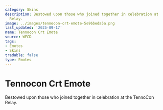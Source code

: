 ```yaml
---
category: Skins
description: Bestowed upon those who joined together in celebration at the TennoCon
  Relay.
image: ../images/tennocon-crt-emote-5e96beda5a.png
last_updated: '2025-09-17'
name: Tennocon Crt Emote
source: WFCD
tags:
- Emotes
- Skins
tradable: false
type: Emotes
---
```


# Tennocon Crt Emote

Bestowed upon those who joined together in celebration at the TennoCon Relay.

